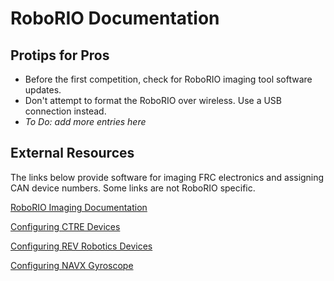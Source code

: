 # RoboRIO Documentation
## Protips for Pros
* Before the first competition, check for RoboRIO imaging tool software updates.
* Don't attempt to format the RoboRIO over wireless. Use a USB connection instead.
* *To Do: add more entries here*

## External Resources
The links below provide software for imaging FRC electronics and assigning CAN device numbers. Some links are not RoboRIO specific.

[RoboRIO Imaging Documentation](https://docs.wpilib.org/en/stable/docs/zero-to-robot/step-3/imaging-your-roborio.html#imaging-your-roborio)

[Configuring CTRE Devices](https://github.com/CrossTheRoadElec/Phoenix-Releases/releases)

[Configuring REV Robotics Devices](https://docs.revrobotics.com/rev-hardware-client/)

[Configuring NAVX Gyroscope](https://pdocs.kauailabs.com/navx-mxp/software/)
